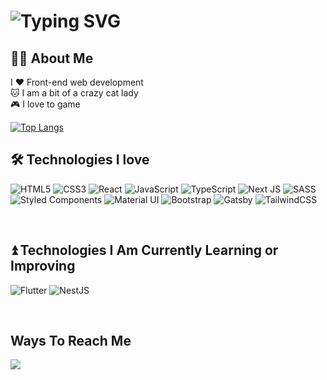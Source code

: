 # ![Typing SVG](https://readme-typing-svg.herokuapp.com?color=FF09E4&center=true&lines=Hi%2C+my+name+is+Bekki.;Welcome+to+my+Github+page.)

## 👩‍💻 About Me
I ♥️ Front-end web development <br/>
🐱 I am a bit of a crazy cat lady <br/>
🎮 I love to game
<br/>

[![Top Langs](https://github-readme-stats.vercel.app/api/top-langs/?username=Moonbladez&layout=compact&theme=vision-friendly-dark)](https://github.com/anuraghazra/github-readme-stats)

##  🛠️ Technologies I love
![HTML5](https://img.shields.io/badge/html5-%23E34F26.svg?style=for-the-badge&logo=html5&logoColor=white)
![CSS3](https://img.shields.io/badge/css3-%231572B6.svg?style=for-the-badge&logo=css3&logoColor=white)
![React](https://img.shields.io/badge/react-%2320232a.svg?style=for-the-badge&logo=react&logoColor=%2361DAFB)
![JavaScript](https://img.shields.io/badge/javascript-%23323330.svg?style=for-the-badge&logo=javascript&logoColor=%23F7DF1E)
![TypeScript](https://img.shields.io/badge/typescript-%23007ACC.svg?style=for-the-badge&logo=typescript&logoColor=white)
![Next JS](https://img.shields.io/badge/Next-black?style=for-the-badge&logo=next.js&logoColor=white)
![SASS](https://img.shields.io/badge/SASS-hotpink.svg?style=for-the-badge&logo=SASS&logoColor=white)
![Styled Components](https://img.shields.io/badge/styled--components-DB7093?style=for-the-badge&logo=styled-components&logoColor=white)
![Material UI](https://img.shields.io/badge/materialui-%230081CB.svg?style=for-the-badge&logo=material-ui&logoColor=white)
![Bootstrap](https://img.shields.io/badge/bootstrap-%23563D7C.svg?style=for-the-badge&logo=bootstrap&logoColor=white)
![Gatsby](https://img.shields.io/badge/Gatsby-%23663399.svg?style=for-the-badge&logo=gatsby&logoColor=white)
![TailwindCSS](https://img.shields.io/badge/tailwindcss-%2338B2AC.svg?style=for-the-badge&logo=tailwind-css&logoColor=white)

<br/>

## ⏫ Technologies I Am Currently Learning or Improving
![Flutter](https://img.shields.io/badge/Flutter-%2302569B.svg?style=for-the-badge&logo=Flutter&logoColor=white)
![NestJS](https://img.shields.io/badge/nestjs-%23E0234E.svg?style=for-the-badge&logo=nestjs&logoColor=white)


<br/>

## Ways To Reach Me
<a target="_blank" href="https://www.linkedin.com/in/rebecca-young83/"><img src="https://img.shields.io/badge/-LinkedIn-0077B5?style=for-the-badge&logo=Linkedin&logoColor=white"></img></a>


  
